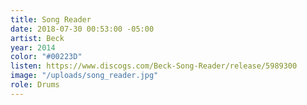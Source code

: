 ```yaml
---
title: Song Reader
date: 2018-07-30 00:53:00 -05:00
artist: Beck
year: 2014
color: "#00223D"
listen: https://www.discogs.com/Beck-Song-Reader/release/5989300
image: "/uploads/song_reader.jpg"
role: Drums
---
```



